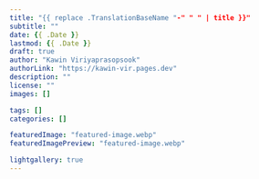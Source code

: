 ```yaml
---
title: "{{ replace .TranslationBaseName "-" " " | title }}"
subtitle: ""
date: {{ .Date }}
lastmod: {{ .Date }}
draft: true
author: "Kawin Viriyaprasopsook"
authorLink: "https://kawin-vir.pages.dev"
description: ""
license: ""
images: []

tags: []
categories: []

featuredImage: "featured-image.webp"
featuredImagePreview: "featured-image.webp"

lightgallery: true
---
```


<!--more-->
